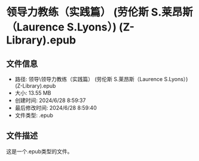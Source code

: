 ﻿# 领导力教练（实践篇） (劳伦斯 S.莱昂斯（Laurence S.Lyons）) (Z-Library).epub

## 文件信息
- 路径: 领导\领导力教练（实践篇） (劳伦斯 S.莱昂斯（Laurence S.Lyons）) (Z-Library).epub
- 大小: 13.55 MB
- 创建时间: 2024/6/28 8:59:37
- 最后修改时间: 2024/6/28 8:59:40
- 文件类型: .epub

## 文件描述
这是一个.epub类型的文件。


